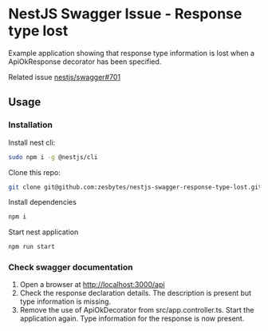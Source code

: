 # NestJS Swagger Issue - Response type lost

Example application showing that response type information is lost when a ApiOkResponse decorator has been specified.

Related issue [nestjs/swagger#701](https://github.com/nestjs/swagger/issues/701)

## Usage

### Installation

Install nest cli:

```bash
sudo npm i -g @nestjs/cli
```

Clone this repo:

```bash
git clone git@github.com:zesbytes/nestjs-swagger-response-type-lost.git
```

Install dependencies

```bash
npm i
```

Start nest application

```bash
npm run start
```

### Check swagger documentation

1. Open a browser at <http://localhost:3000/api>
2. Check the response declaration details. The description is present but type information is missing.
3. Remove the use of ApiOkDecorator from src/app.controller.ts. Start the application again. Type information for the response is now present.
